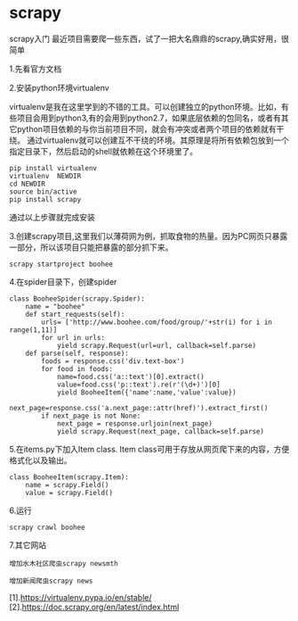 # scrapy
scrapy入门
最近项目需要爬一些东西，试了一把大名鼎鼎的scrapy,确实好用，很简单

1.先看官方文档   

2.安装python环境virtualenv   

virtualenv是我在这里学到的不错的工具。可以创建独立的python环境。比如，有些项目会用到python3,有的会用到python2.7，如果底层依赖的包同名，或者有其它python项目依赖的与你当前项目不同，就会有冲突或者两个项目的依赖就有干绕。
通过virtualenv就可以创建互不干绕的环境。其原理是将所有依赖包放到一个指定目录下，然后启动的shell就依赖在这个环境里了。
```
pip install virtualenv
virtualenv  NEWDIR
cd NEWDIR
source bin/active
pip install scrapy
```
通过以上步骤就完成安装   

3.创建scrapy项目,这里我们以薄荷网为例，抓取食物的热量。因为PC网页只暴露一部分，所以该项目只能把暴露的部分抓下来。
```
scrapy startproject boohee

```
4.在spider目录下，创建spider
```
class BooheeSpider(scrapy.Spider): 
	name = "boohee"
	def start_requests(self): 
		urls= ['http://www.boohee.com/food/group/'+str(i) for i in range(1,11)]
		for url in urls:
			yield scrapy.Request(url=url, callback=self.parse)
	def parse(self, response):
		foods = response.css('div.text-box')
		for food in foods:
			name=food.css('a::text')[0].extract()
			value=food.css('p::text').re(r'(\d+)')[0]
			yield BooheeItem({'name':name,'value':value})
		next_page=response.css('a.next_page::attr(href)').extract_first()
		if next_page is not None:
			next_page = response.urljoin(next_page)
			yield scrapy.Request(next_page, callback=self.parse)
```
5.在items.py下加入Item class. Item class可用于存放从网页爬下来的内容，方便格式化以及输出。
```
class BooheeItem(scrapy.Item):
    name = scrapy.Field()
    value = scrapy.Field()
```
6.运行
```
scrapy crawl boohee
```

7.其它网站
```
增加水木社区爬虫scrapy newsmth

增加新闻爬虫scrapy news

```  
  
  
  
  
  
    
[1].https://virtualenv.pypa.io/en/stable/   
[2].https://doc.scrapy.org/en/latest/index.html


